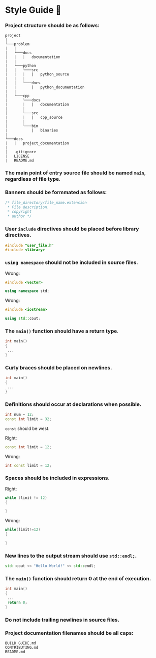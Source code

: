 # Style Guide 🧶

### Project structure should be as follows:

```
project
| 
└───problem
|   |
|   └───docs
|   |   |   documentation
|   |
|   └───python
|   |   └───src
|   |   |   |   python_source
|   |   |
|   |   └───docs
|   |       |   python_documentation
|   |
|   └───cpp
|       └───docs
|       |   |   documentation
|       |
|       └───src
|       |   |   cpp_source
|       |
|       └───bin
|           |   binaries
|
└───docs
|   |   project_documentation
|
|   .gitignore
|   LICENSE
|   README.md
```

### The main point of entry source file should be named ```main```, regardless of file type.

### Banners should be formmated as follows:

```c++
/* file_directory/file_name.extension
 * File description.
 * copyright
 * author */
```

### User ```include``` directives should be placed before library directives.

```c++
#include "user_file.h"
#include <library>
```

### ``using namespace`` should not be included in source files.

Wrong:

```c++
#include <vector>

using namespace std;
```

Wrong:

```c++
#include <iostream>

using std::cout;
```

### The ``main()`` function should have a return type.

```c++
int main()
{
 ...
}
```

### Curly braces should be placed on newlines.

```c++
int main()
{
 ...
}
```

### Definitions should occur at declarations when possible.

```c++
int num = 12;
const int limit = 32;
```

``const`` should be west.

Right:

```c++
const int limit = 12;
```

Wrong:

```c++
int const limit = 12;
```

### Spaces should be included in expressions.

Right:

```c++
while (limit != 12)
{

}
```

Wrong:

```c++
while(limit!=12)
{

}
```

### New lines to the output stream should use ``std::endl;``.

```c++
std::cout << "Hello World!" << std::endl;
```

### The ``main()`` function should return 0 at the end of execution.

```c++
int main()
{
 ...
 return 0;
}
```

### Do not include trailing newlines in source files.

### Project documentation filenames should be all caps:

```
BUILD_GUIDE.md
CONTRIBUTING.md
README.md
```